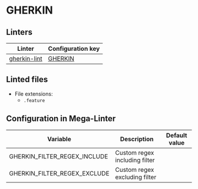 <!-- markdownlint-disable MD003 MD020 MD033 MD041 -->
<!-- Generated by .automation/build.py, please do not update manually -->
<!-- Instead, update descriptor file at https://github.com/nvuillam/mega-linter/tree/master/megalinter/descriptors/gherkin.yml -->
# GHERKIN

## Linters

| Linter                                  | Configuration key                  |
|-----------------------------------------|------------------------------------|
| [gherkin-lint](gherkin_gherkin_lint.md) | [GHERKIN](gherkin_gherkin_lint.md) |

## Linted files

- File extensions:
  - `.feature`

## Configuration in Mega-Linter

| Variable                     | Description                   | Default value |
|------------------------------|-------------------------------|---------------|
| GHERKIN_FILTER_REGEX_INCLUDE | Custom regex including filter |               |
| GHERKIN_FILTER_REGEX_EXCLUDE | Custom regex excluding filter |               |

